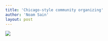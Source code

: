 ```yaml
---
title: 'Chicago-style community organizing'
author: 'Noam Sain'
layout: post
---
```


![](https://4.bp.blogspot.com/_8aN4krk1nsk/TG_Bf6iXf2I/AAAAAAAAAcQ/g6n1Jp_bQgE/s1600/20100315.jpg)
